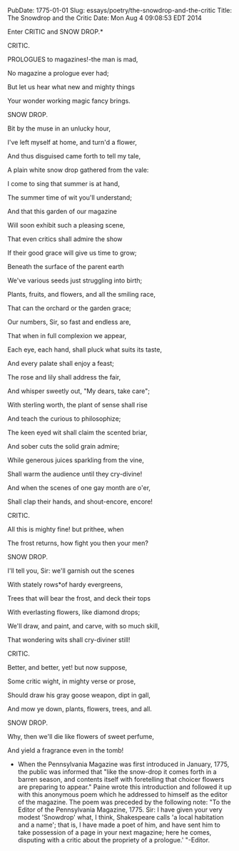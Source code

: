PubDate: 1775-01-01
Slug: essays/poetry/the-snowdrop-and-the-critic
Title: The Snowdrop and the Critic
Date: Mon Aug  4 09:08:53 EDT 2014

   Enter CRITIC and SNOW DROP.*



   CRITIC.



   PROLOGUES to magazines!-the man is mad,

   No magazine a prologue ever had;

   But let us hear what new and mighty things

   Your wonder working magic fancy brings.



   SNOW DROP.



   Bit by the muse in an unlucky hour,

   I've left myself at home, and turn'd a flower,

   And thus disguised came forth to tell my tale,

   A plain white snow drop gathered from the vale:

   I come to sing that summer is at hand,

   The summer time of wit you'll understand;

   And that this garden of our magazine

   Will soon exhibit such a pleasing scene,

   That even critics shall admire the show

   If their good grace will give us time to grow;

   Beneath the surface of the parent earth

   We've various seeds just struggling into birth;

   Plants, fruits, and flowers, and all the smiling race,

   That can the orchard or the garden grace;

   Our numbers, Sir, so fast and endless are,

   That when in full complexion we appear,

   Each eye, each hand, shall pluck what suits its taste,



   And every palate shall enjoy a feast;

   The rose and lily shall address the fair,

   And whisper sweetly out, "My dears, take care";

   With sterling worth, the plant of sense shall rise

   And teach the curious to philosophize;

   The keen eyed wit shall claim the scented briar,

   And sober cuts the solid grain admire;

   While generous juices sparkling from the vine,

   Shall warm the audience until they cry-divine!

   And when the scenes of one gay month are o'er,

   Shall clap their hands, and shout-encore, encore!



   CRITIC.



   All this is mighty fine! but prithee, when

   The frost returns, how fight you then your men?



   SNOW DROP.



   I'll tell you, Sir: we'll garnish out the scenes

   With stately rows*of hardy evergreens,

   Trees that will bear the frost, and deck their tops

   With everlasting flowers, like diamond drops;

   We'll draw, and paint, and carve, with so much skill,

   That wondering wits shall cry-diviner still!



   CRITIC.



   Better, and better, yet! but now suppose,

   Some critic wight, in mighty verse or prose,

   Should draw his gray goose weapon, dipt in gall,

   And mow ye down, plants, flowers, trees, and all.



   SNOW DROP.



   Why, then we'll die like flowers of sweet perfume,

   And yield a fragrance even in the tomb!



   *  When the Pennsylvania Magazine was first introduced in January, 1775,
   the public was informed that "like the snow-drop it comes forth in a
   barren season, and contents itself with foretelling that choicer flowers
   are preparing to appear." Paine wrote this introduction and followed it up
   with this anonymous poem which he addressed to himself as the editor of
   the magazine. The poem was preceded by the following note: "To the Editor
   of the Pennsylvania Magazine, 1775. Sir: I have given your very modest
   'Snowdrop' what, I think, Shakespeare calls 'a local habitation and a
   name'; that is, I have made a poet of him, and have sent him to take
   possession of a page in your next magazine; here he comes, disputing with
   a critic about the propriety of a prologue.' "-Editor.


